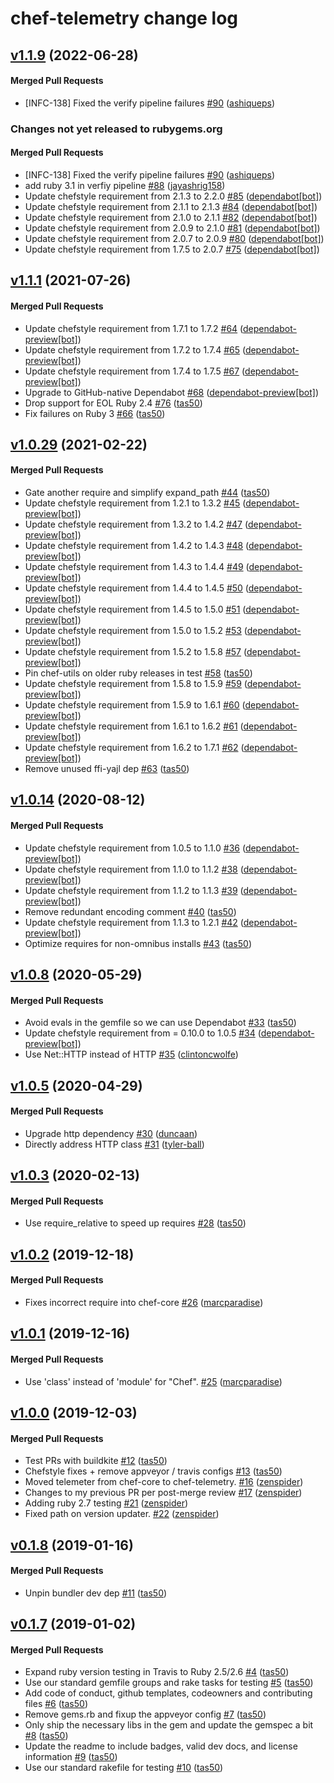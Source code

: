 # chef-telemetry change log

<!-- latest_release 1.1.9 -->
## [v1.1.9](https://github.com/chef/chef-telemetry/tree/v1.1.9) (2022-06-28)

#### Merged Pull Requests
- [INFC-138] Fixed the verify pipeline failures [#90](https://github.com/chef/chef-telemetry/pull/90) ([ashiqueps](https://github.com/ashiqueps))
<!-- latest_release -->

<!-- release_rollup since=1.1.1 -->
### Changes not yet released to rubygems.org

#### Merged Pull Requests
- [INFC-138] Fixed the verify pipeline failures [#90](https://github.com/chef/chef-telemetry/pull/90) ([ashiqueps](https://github.com/ashiqueps)) <!-- 1.1.9 -->
- add ruby 3.1 in verfiy pipeline [#88](https://github.com/chef/chef-telemetry/pull/88) ([jayashrig158](https://github.com/jayashrig158)) <!-- 1.1.8 -->
- Update chefstyle requirement from 2.1.3 to 2.2.0 [#85](https://github.com/chef/chef-telemetry/pull/85) ([dependabot[bot]](https://github.com/dependabot[bot])) <!-- 1.1.7 -->
- Update chefstyle requirement from 2.1.1 to 2.1.3 [#84](https://github.com/chef/chef-telemetry/pull/84) ([dependabot[bot]](https://github.com/dependabot[bot])) <!-- 1.1.6 -->
- Update chefstyle requirement from 2.1.0 to 2.1.1 [#82](https://github.com/chef/chef-telemetry/pull/82) ([dependabot[bot]](https://github.com/dependabot[bot])) <!-- 1.1.5 -->
- Update chefstyle requirement from 2.0.9 to 2.1.0 [#81](https://github.com/chef/chef-telemetry/pull/81) ([dependabot[bot]](https://github.com/dependabot[bot])) <!-- 1.1.4 -->
- Update chefstyle requirement from 2.0.7 to 2.0.9 [#80](https://github.com/chef/chef-telemetry/pull/80) ([dependabot[bot]](https://github.com/dependabot[bot])) <!-- 1.1.3 -->
- Update chefstyle requirement from 1.7.5 to 2.0.7 [#75](https://github.com/chef/chef-telemetry/pull/75) ([dependabot[bot]](https://github.com/dependabot[bot])) <!-- 1.1.2 -->
<!-- release_rollup -->

<!-- latest_stable_release -->
## [v1.1.1](https://github.com/chef/chef-telemetry/tree/v1.1.1) (2021-07-26)

#### Merged Pull Requests
- Update chefstyle requirement from 1.7.1 to 1.7.2 [#64](https://github.com/chef/chef-telemetry/pull/64) ([dependabot-preview[bot]](https://github.com/dependabot-preview[bot]))
- Update chefstyle requirement from 1.7.2 to 1.7.4 [#65](https://github.com/chef/chef-telemetry/pull/65) ([dependabot-preview[bot]](https://github.com/dependabot-preview[bot]))
- Update chefstyle requirement from 1.7.4 to 1.7.5 [#67](https://github.com/chef/chef-telemetry/pull/67) ([dependabot-preview[bot]](https://github.com/dependabot-preview[bot]))
- Upgrade to GitHub-native Dependabot [#68](https://github.com/chef/chef-telemetry/pull/68) ([dependabot-preview[bot]](https://github.com/dependabot-preview[bot]))
- Drop support for EOL Ruby 2.4 [#76](https://github.com/chef/chef-telemetry/pull/76) ([tas50](https://github.com/tas50))
- Fix failures on Ruby 3 [#66](https://github.com/chef/chef-telemetry/pull/66) ([tas50](https://github.com/tas50))
<!-- latest_stable_release -->

## [v1.0.29](https://github.com/chef/chef-telemetry/tree/v1.0.29) (2021-02-22)

#### Merged Pull Requests
- Gate another require and simplify expand_path [#44](https://github.com/chef/chef-telemetry/pull/44) ([tas50](https://github.com/tas50))
- Update chefstyle requirement from 1.2.1 to 1.3.2 [#45](https://github.com/chef/chef-telemetry/pull/45) ([dependabot-preview[bot]](https://github.com/dependabot-preview[bot]))
- Update chefstyle requirement from 1.3.2 to 1.4.2 [#47](https://github.com/chef/chef-telemetry/pull/47) ([dependabot-preview[bot]](https://github.com/dependabot-preview[bot]))
- Update chefstyle requirement from 1.4.2 to 1.4.3 [#48](https://github.com/chef/chef-telemetry/pull/48) ([dependabot-preview[bot]](https://github.com/dependabot-preview[bot]))
- Update chefstyle requirement from 1.4.3 to 1.4.4 [#49](https://github.com/chef/chef-telemetry/pull/49) ([dependabot-preview[bot]](https://github.com/dependabot-preview[bot]))
- Update chefstyle requirement from 1.4.4 to 1.4.5 [#50](https://github.com/chef/chef-telemetry/pull/50) ([dependabot-preview[bot]](https://github.com/dependabot-preview[bot]))
- Update chefstyle requirement from 1.4.5 to 1.5.0 [#51](https://github.com/chef/chef-telemetry/pull/51) ([dependabot-preview[bot]](https://github.com/dependabot-preview[bot]))
- Update chefstyle requirement from 1.5.0 to 1.5.2 [#53](https://github.com/chef/chef-telemetry/pull/53) ([dependabot-preview[bot]](https://github.com/dependabot-preview[bot]))
- Update chefstyle requirement from 1.5.2 to 1.5.8 [#57](https://github.com/chef/chef-telemetry/pull/57) ([dependabot-preview[bot]](https://github.com/dependabot-preview[bot]))
- Pin chef-utils on older ruby releases in test [#58](https://github.com/chef/chef-telemetry/pull/58) ([tas50](https://github.com/tas50))
- Update chefstyle requirement from 1.5.8 to 1.5.9 [#59](https://github.com/chef/chef-telemetry/pull/59) ([dependabot-preview[bot]](https://github.com/dependabot-preview[bot]))
- Update chefstyle requirement from 1.5.9 to 1.6.1 [#60](https://github.com/chef/chef-telemetry/pull/60) ([dependabot-preview[bot]](https://github.com/dependabot-preview[bot]))
- Update chefstyle requirement from 1.6.1 to 1.6.2 [#61](https://github.com/chef/chef-telemetry/pull/61) ([dependabot-preview[bot]](https://github.com/dependabot-preview[bot]))
- Update chefstyle requirement from 1.6.2 to 1.7.1 [#62](https://github.com/chef/chef-telemetry/pull/62) ([dependabot-preview[bot]](https://github.com/dependabot-preview[bot]))
- Remove unused ffi-yajl dep [#63](https://github.com/chef/chef-telemetry/pull/63) ([tas50](https://github.com/tas50))

## [v1.0.14](https://github.com/chef/chef-telemetry/tree/v1.0.14) (2020-08-12)

#### Merged Pull Requests
- Update chefstyle requirement from 1.0.5 to 1.1.0 [#36](https://github.com/chef/chef-telemetry/pull/36) ([dependabot-preview[bot]](https://github.com/dependabot-preview[bot]))
- Update chefstyle requirement from 1.1.0 to 1.1.2 [#38](https://github.com/chef/chef-telemetry/pull/38) ([dependabot-preview[bot]](https://github.com/dependabot-preview[bot]))
- Update chefstyle requirement from 1.1.2 to 1.1.3 [#39](https://github.com/chef/chef-telemetry/pull/39) ([dependabot-preview[bot]](https://github.com/dependabot-preview[bot]))
- Remove redundant encoding comment [#40](https://github.com/chef/chef-telemetry/pull/40) ([tas50](https://github.com/tas50))
- Update chefstyle requirement from 1.1.3 to 1.2.1 [#42](https://github.com/chef/chef-telemetry/pull/42) ([dependabot-preview[bot]](https://github.com/dependabot-preview[bot]))
- Optimize requires for non-omnibus installs [#43](https://github.com/chef/chef-telemetry/pull/43) ([tas50](https://github.com/tas50))

## [v1.0.8](https://github.com/chef/chef-telemetry/tree/v1.0.8) (2020-05-29)

#### Merged Pull Requests
- Avoid evals in the gemfile so we can use Dependabot [#33](https://github.com/chef/chef-telemetry/pull/33) ([tas50](https://github.com/tas50))
- Update chefstyle requirement from = 0.10.0 to 1.0.5 [#34](https://github.com/chef/chef-telemetry/pull/34) ([dependabot-preview[bot]](https://github.com/dependabot-preview[bot]))
- Use Net::HTTP instead of HTTP [#35](https://github.com/chef/chef-telemetry/pull/35) ([clintoncwolfe](https://github.com/clintoncwolfe))

## [v1.0.5](https://github.com/chef/chef-telemetry/tree/v1.0.5) (2020-04-29)

#### Merged Pull Requests
- Upgrade http dependency [#30](https://github.com/chef/chef-telemetry/pull/30) ([duncaan](https://github.com/duncaan))
- Directly address HTTP class [#31](https://github.com/chef/chef-telemetry/pull/31) ([tyler-ball](https://github.com/tyler-ball))

## [v1.0.3](https://github.com/chef/chef-telemetry/tree/v1.0.3) (2020-02-13)

#### Merged Pull Requests
- Use require_relative to speed up requires [#28](https://github.com/chef/chef-telemetry/pull/28) ([tas50](https://github.com/tas50))

## [v1.0.2](https://github.com/chef/chef-telemetry/tree/v1.0.2) (2019-12-18)

#### Merged Pull Requests
- Fixes incorrect require into chef-core [#26](https://github.com/chef/chef-telemetry/pull/26) ([marcparadise](https://github.com/marcparadise))

## [v1.0.1](https://github.com/chef/chef-telemetry/tree/v1.0.1) (2019-12-16)

#### Merged Pull Requests
- Use &#39;class&#39; instead of &#39;module&#39; for &quot;Chef&quot;. [#25](https://github.com/chef/chef-telemetry/pull/25) ([marcparadise](https://github.com/marcparadise))

## [v1.0.0](https://github.com/chef/chef-telemetry/tree/v1.0.0) (2019-12-03)

#### Merged Pull Requests
- Test PRs with buildkite [#12](https://github.com/chef/chef-telemetry/pull/12) ([tas50](https://github.com/tas50))
- Chefstyle fixes + remove appveyor / travis configs [#13](https://github.com/chef/chef-telemetry/pull/13) ([tas50](https://github.com/tas50))
- Moved telemeter from chef-core to chef-telemetry. [#16](https://github.com/chef/chef-telemetry/pull/16) ([zenspider](https://github.com/zenspider))
- Changes to my previous PR per post-merge review [#17](https://github.com/chef/chef-telemetry/pull/17) ([zenspider](https://github.com/zenspider))
- Adding ruby 2.7 testing [#21](https://github.com/chef/chef-telemetry/pull/21) ([zenspider](https://github.com/zenspider))
- Fixed path on version updater. [#22](https://github.com/chef/chef-telemetry/pull/22) ([zenspider](https://github.com/zenspider))

## [v0.1.8](https://github.com/chef/chef-telemetry/tree/v0.1.8) (2019-01-16)

#### Merged Pull Requests
- Unpin bundler dev dep [#11](https://github.com/chef/chef-telemetry/pull/11) ([tas50](https://github.com/tas50))

## [v0.1.7](https://github.com/chef/chef-telemetry/tree/v0.1.7) (2019-01-02)

#### Merged Pull Requests
- Expand ruby version testing in Travis to Ruby 2.5/2.6 [#4](https://github.com/chef/chef-telemetry/pull/4) ([tas50](https://github.com/tas50))
- Use our standard gemfile groups and rake tasks for testing [#5](https://github.com/chef/chef-telemetry/pull/5) ([tas50](https://github.com/tas50))
- Add code of conduct, github templates, codeowners and contributing files [#6](https://github.com/chef/chef-telemetry/pull/6) ([tas50](https://github.com/tas50))
- Remove gems.rb and fixup the appveyor config [#7](https://github.com/chef/chef-telemetry/pull/7) ([tas50](https://github.com/tas50))
- Only ship the necessary libs in the gem and update the gemspec a bit [#8](https://github.com/chef/chef-telemetry/pull/8) ([tas50](https://github.com/tas50))
- Update the readme to include badges, valid dev docs, and license information [#9](https://github.com/chef/chef-telemetry/pull/9) ([tas50](https://github.com/tas50))
- Use our standard rakefile for testing [#10](https://github.com/chef/chef-telemetry/pull/10) ([tas50](https://github.com/tas50))